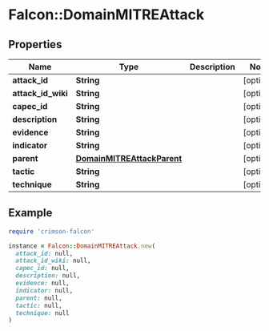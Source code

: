 # Falcon::DomainMITREAttack

## Properties

| Name | Type | Description | Notes |
| ---- | ---- | ----------- | ----- |
| **attack_id** | **String** |  | [optional] |
| **attack_id_wiki** | **String** |  | [optional] |
| **capec_id** | **String** |  | [optional] |
| **description** | **String** |  | [optional] |
| **evidence** | **String** |  | [optional] |
| **indicator** | **String** |  | [optional] |
| **parent** | [**DomainMITREAttackParent**](DomainMITREAttackParent.md) |  | [optional] |
| **tactic** | **String** |  | [optional] |
| **technique** | **String** |  | [optional] |

## Example

```ruby
require 'crimson-falcon'

instance = Falcon::DomainMITREAttack.new(
  attack_id: null,
  attack_id_wiki: null,
  capec_id: null,
  description: null,
  evidence: null,
  indicator: null,
  parent: null,
  tactic: null,
  technique: null
)
```

